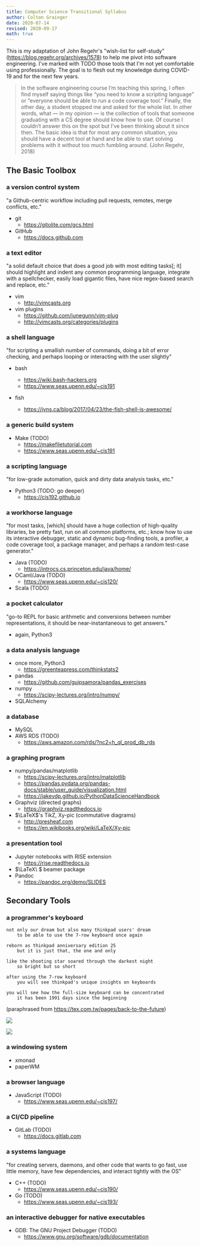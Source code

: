 ```yaml
---
title: Computer Science Transitional Syllabus
author: Colton Grainger
date: 2020-07-14
revised: 2020-09-17
math: true
---
```


This is my adaptation of John Regehr's "wish-list for self-study" (<https://blog.regehr.org/archives/1578>) to help me pivot into software engineering. I've marked with TODO those tools that I'm not yet comfortable using professionally. The goal is to flesh out my knowledge during COVID-19 and for the next few years.

> In the software engineering course I’m teaching this spring, I often find myself saying things like “you need to know a scripting language” or “everyone should be able to run a code coverage tool.” Finally, the other day, a student stopped me and asked for the whole list. In other words, what — in my opinion — is the collection of tools that someone graduating with a CS degree should know how to use. Of course I couldn’t answer this on the spot but I’ve been thinking about it since then. The basic idea is that for most any common situation, you should have a decent tool at hand and be able to start solving problems with it without too much fumbling around. (John Regehr, 2018)


## The Basic Toolbox

### a version control system

"a Github-centric workflow including pull requests, remotes, merge conflicts, etc."

- git 
    - <https://gitolite.com/gcs.html>
- GitHub 
    - <https://docs.github.com>

### a text editor

"a solid default choice that does a good job with most editing tasks[; it] should highlight and indent any common programming language, integrate with a spellchecker, easily load gigantic files, have nice regex-based search and replace, etc."

- vim 
    - <http://vimcasts.org>
- vim plugins
    - <https://github.com/junegunn/vim-plug>
    - <http://vimcasts.org/categories/plugins>

### a shell language

"for scripting a smallish number of commands, doing a bit of error checking, and perhaps looping or interacting with the user slightly"

- bash 
    - <https://wiki.bash-hackers.org>
    - <https://www.seas.upenn.edu/~cis191>

- fish 
    - <https://jvns.ca/blog/2017/04/23/the-fish-shell-is-awesome/>

### a generic build system

- Make  (TODO)
    - <https://makefiletutorial.com>
    - <https://www.seas.upenn.edu/~cis191>

### a scripting language

"for low-grade automation, quick and dirty data analysis tasks, etc."

- Python3 (TODO: go deeper)
    - <https://cis192.github.io>

### a workhorse language

"for most tasks, [which] should have a huge collection of high-quality libraries, be pretty fast, run on all common platforms, etc.; know how to use its interactive debugger, static and dynamic bug-finding tools, a profiler, a code coverage tool, a package manager, and perhaps a random test-case generator."

- Java (TODO)
    - <https://introcs.cs.princeton.edu/java/home/>
- OCaml/Java (TODO)
    - <https://www.seas.upenn.edu/~cis120/>
- Scala (TODO)

### a pocket calculator

"go-to REPL for basic arithmetic and conversions between number representations, it should be near-instantaneous to get answers."

- again, Python3

### a data analysis language

- once more, Python3
    - <https://greenteapress.com/thinkstats2>
- pandas 
    - <https://github.com/guipsamora/pandas_exercises>
- numpy 
    - <https://scipy-lectures.org/intro/numpy/>
- SQLAlchemy

### a database

- MySQL
- AWS RDS (TODO)
    - <https://aws.amazon.com/rds/?nc2=h_ql_prod_db_rds>

### a graphing program

- numpy/pandas/matplotlib 
    - <https://scipy-lectures.org/intro/matplotlib>
    - <https://pandas.pydata.org/pandas-docs/stable/user_guide/visualization.html>
    - <https://jakevdp.github.io/PythonDataScienceHandbook>
- Graphviz (directed graphs)
    - <https://graphviz.readthedocs.io>
- $\LaTeX$'s TikZ, Xy-pic (commutative diagrams)
    - <http://presheaf.com>
    - <https://en.wikibooks.org/wiki/LaTeX/Xy-pic>

### a presentation tool

- Jupyter notebooks with RISE extension 
    - <https://rise.readthedocs.io>
- $\LaTeX\ $ beamer package
- Pandoc
    - <https://pandoc.org/demo/SLIDES>


## Secondary Tools

### a programmer's keyboard

```
not only our dream but also many thinkpad users' dream
    to be able to use the 7-row keyboard once again

reborn as thinkpad anniversary edition 25
    but it is just that, the one and only

like the shooting star soared through the darkest night
    so bright but so short

after using the 7-row keyboard
    you will see thinkpad's unique insights on keyboards

you will see how the full-size keyboard can be concentrated
    it has been 1991 days since the beginning
```
(paraphrased from <https://tex.com.tw/pages/back-to-the-future>)

![](https://upload.wikimedia.org/wikipedia/commons/0/05/TORU_docking_system.jpg)

![](https://upload.wikimedia.org/wikipedia/commons/b/b9/Wikimania_hackathon_1.JPG)

### a windowing system

- xmonad
- paperWM

### a browser language 

- JavaScript (TODO) 
    - <https://www.seas.upenn.edu/~cis197/>

### a CI/CD pipeline

- GitLab (TODO) 
    - <https://docs.gitlab.com>

### a systems language

 "for creating servers, daemons, and other code that wants to go fast, use little memory, have few dependencies, and interact tightly with the OS"

- C++ (TODO)
    - <https://www.seas.upenn.edu/~cis190/>
- Go (TODO)
    - <https://www.seas.upenn.edu/~cis193/>

### an interactive debugger for native executables

- GDB: The GNU Project Debugger (TODO)
    - <https://www.gnu.org/software/gdb/documentation>


